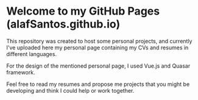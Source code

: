 # Welcome to my GitHub Pages (alafSantos.github.io)
This repository was created to host some personal projects, and currently I've uploaded here my personal page containing my CVs and resumes in different languages.

For the design of the mentioned personal page, I used Vue.js and Quasar framework.

Feel free to read my resumes and propose me projects that you might be developing and think I could help or work together.